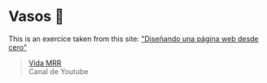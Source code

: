 # Vasos 🥛

This is an exercice taken from this site: ["Diseñando una página web desde cero"](https://www.youtube.com/watch?v=mLp-DlEXtts&t=9165s "Diseñando una página web desde cero.")
> [Vida MRR](https://www.youtube.com/channel/UCOD6LXgeBoeiUZTsPLdG-0g "Vida MRR")
<br> Canal de Youtube